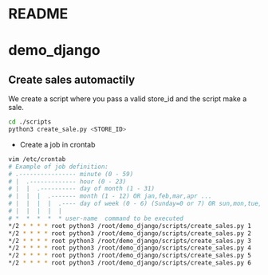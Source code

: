 # README

# demo_django

## Create sales automactily

We create a script where you pass a valid store_id and the script make a sale.

```bash
cd ./scripts
python3 create_sale.py <STORE_ID>
```

- Create a job in crontab

```bash
vim /etc/crontab
# Example of job definition:
# .---------------- minute (0 - 59)
# |  .------------- hour (0 - 23)
# |  |  .---------- day of month (1 - 31)
# |  |  |  .------- month (1 - 12) OR jan,feb,mar,apr ...
# |  |  |  |  .---- day of week (0 - 6) (Sunday=0 or 7) OR sun,mon,tue,wed,thu,fri,sat
# |  |  |  |  |
# *  *  *  *  * user-name  command to be executed
*/2 * * * * root python3 /root/demo_django/scripts/create_sales.py 1
*/2 * * * * root python3 /root/demo_django/scripts/create_sales.py 2
*/2 * * * * root python3 /root/demo_django/scripts/create_sales.py 3
*/2 * * * * root python3 /root/demo_django/scripts/create_sales.py 4
*/2 * * * * root python3 /root/demo_django/scripts/create_sales.py 5
*/2 * * * * root python3 /root/demo_django/scripts/create_sales.py 6
```